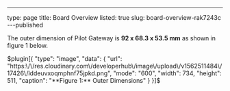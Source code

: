 ---
type: page
title: Board Overview
listed: true
slug: board-overview-rak7243c
---published

The outer dimension of Pilot Gateway is **92 x 68.3 x 53.5 mm** as shown in figure 1 below.

$plugin[{
    "type": "image",
    "data": {
        "url": "https:\/\/res.cloudinary.com\/developerhub\/image\/upload\/v1562511484\/17426\/lddeuvxoqmphnf75jpkd.png",
        "mode": "600",
        "width": 734,
        "height": 511,
        "caption": "**Figure 1:** Outer Dimensions"
    }
}]$

